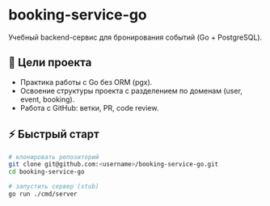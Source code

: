 # booking-service-go

Учебный backend-сервис для бронирования событий (Go + PostgreSQL).

## 📌 Цели проекта
- Практика работы с Go без ORM (pgx).
- Освоение структуры проекта с разделением по доменам (user, event, booking).
- Работа с GitHub: ветки, PR, code review.

## ⚡ Быстрый старт
```bash
# клонировать репозиторий
git clone git@github.com:<username>/booking-service-go.git
cd booking-service-go

# запустить сервер (stub)
go run ./cmd/server
